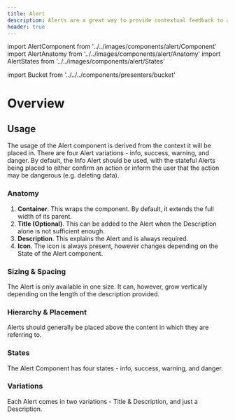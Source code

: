 ```yaml
---
title: Alert
description: Alerts are a great way to provide contextual feedback to a user.
header: true
---
```


import AlertComponent from '../../images/components/alert/Component'
import AlertAnatomy from '../../images/components/alert/Anatomy'
import AlertStates from '../../images/components/alert/States'

import Bucket from '../../../components/presenters/bucket'

<div className="bucket__container">
  <Bucket type="sketch" url="https://docs.royalnavy.io/design-system.sketch" />
  <Bucket type="storybook" url="https://storybook.royalnavy.io/?path=/docs/alert--default" />
</div>

# Overview

<AlertComponent />

## Usage
The usage of the Alert component is derived from the context it will be placed in. There are four Alert variations - info, success, warning, and danger. By default, the Info Alert should be used, with the stateful Alerts being placed to either confirm an action or inform the user that the action may be dangerous (e.g. deleting data).

### Anatomy

<AlertAnatomy />

1. **Container**. This wraps the component. By default, it extends the full width of its parent.
2. **Title (Optional)**. This can be added to the Alert when the Description alone is not sufficient enough.
3. **Description**. This explains the Alert and is always required.
4. **Icon**. The icon is always present, however changes depending on the State of the Alert component.

### Sizing & Spacing
The Alert is only available in one size. It can, however, grow vertically depending on the length of the description provided.

### Hierarchy & Placement
Alerts should generally be placed above the content in which they are referring to.

### States

<AlertStates />

The Alert Component has four states - info, success, warning, and danger.

### Variations
Each Alert comes in two variations - Title & Description, and just a Description.
